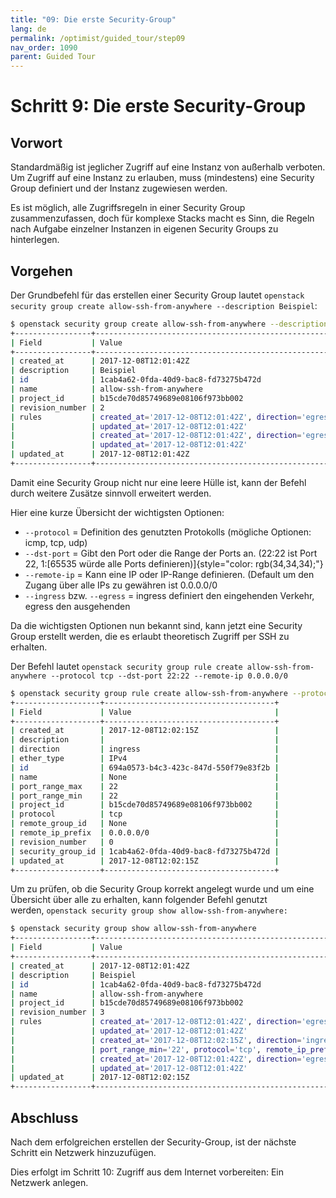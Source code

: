 ```yaml
---
title: "09: Die erste Security-Group"
lang: de
permalink: /optimist/guided_tour/step09
nav_order: 1090
parent: Guided Tour
---
```


Schritt 9: Die erste Security-Group
===================================

Vorwort
-------

Standardmäßig ist jeglicher Zugriff auf eine Instanz von außerhalb
verboten. Um Zugriff auf eine Instanz zu erlauben, muss (mindestens)
eine Security Group definiert und der Instanz zugewiesen werden.

Es ist möglich, alle Zugriffsregeln in einer Security Group
zusammenzufassen, doch für komplexe Stacks macht es Sinn, die Regeln
nach Aufgabe einzelner Instanzen in eigenen Security Groups zu
hinterlegen.

Vorgehen
--------

Der Grundbefehl für das erstellen einer Security Group lautet
`openstack security group create allow-ssh-from-anywhere --description Beispiel`:

```bash
$ openstack security group create allow-ssh-from-anywhere --description Beispiel
+-----------------+-----------------------------------------------------------------------------------------------------------------------------------------------------+
| Field           | Value                                                                                                                                               |
+-----------------+-----------------------------------------------------------------------------------------------------------------------------------------------------+
| created_at      | 2017-12-08T12:01:42Z                                                                                                                                |
| description     | Beispiel                                                                                                                                            |
| id              | 1cab4a62-0fda-40d9-bac8-fd73275b472d                                                                                                                |
| name            | allow-ssh-from-anywhere                                                                                                                             |
| project_id      | b15cde70d85749689e08106f973bb002                                                                                                                    |
| revision_number | 2                                                                                                                                                   |
| rules           | created_at='2017-12-08T12:01:42Z', direction='egress', ethertype='IPv6', id='5a852e4b-1d79-4fe9-b359-64ca54c98501',                                 |
|                 | updated_at='2017-12-08T12:01:42Z'                                                                                                                   |
|                 | created_at='2017-12-08T12:01:42Z', direction='egress', ethertype='IPv4', id='fa90a1ee-d3b9-40d4-9bb5-89fdd5005c02',                                 |
|                 | updated_at='2017-12-08T12:01:42Z'                                                                                                                   |
| updated_at      | 2017-12-08T12:01:42Z                                                                                                                                |
+-----------------+-----------------------------------------------------------------------------------------------------------------------------------------------------+
```

Damit eine Security Group nicht nur eine leere Hülle ist, kann der
Befehl durch weitere Zusätze sinnvoll erweitert werden. 

Hier eine kurze Übersicht der wichtigsten Optionen:

-   `--protocol` = Definition des genutzten Protokolls (mögliche
    Optionen: icmp, tcp, udp)
-   `--dst-port` = Gibt den Port oder die Range der Ports an. (22:22 ist
    Port 22, 1:[65535 würde alle Ports
    definieren)]{style="color: rgb(34,34,34);"}
-   `--remote-ip` = Kann eine IP oder IP-Range definieren. (Default um
    den Zugang über alle IPs zu gewähren ist 0.0.0.0/0
-   `--ingress` bzw. `--egress` = ingress definiert den eingehenden
    Verkehr, egress den ausgehenden

Da die wichtigsten Optionen nun bekannt sind, kann jetzt eine Security
Group erstellt werden, die es erlaubt theoretisch Zugriff per SSH zu
erhalten.

Der Befehl lautet
`openstack security group rule create allow-ssh-from-anywhere --protocol tcp --dst-port 22:22 --remote-ip 0.0.0.0/0`

```bash
$ openstack security group rule create allow-ssh-from-anywhere --protocol tcp --dst-port 22:22 --remote-ip 0.0.0.0/0
+-------------------+--------------------------------------+
| Field             | Value                                |
+-------------------+--------------------------------------+
| created_at        | 2017-12-08T12:02:15Z                 |
| description       |                                      |
| direction         | ingress                              |
| ether_type        | IPv4                                 |
| id                | 694a0573-b4c3-423c-847d-550f79e83f2b |
| name              | None                                 |
| port_range_max    | 22                                   |
| port_range_min    | 22                                   |
| project_id        | b15cde70d85749689e08106f973bb002     |
| protocol          | tcp                                  |
| remote_group_id   | None                                 |
| remote_ip_prefix  | 0.0.0.0/0                            |
| revision_number   | 0                                    |
| security_group_id | 1cab4a62-0fda-40d9-bac8-fd73275b472d |
| updated_at        | 2017-12-08T12:02:15Z                 |
+-------------------+--------------------------------------+
```

Um zu prüfen, ob die Security Group korrekt angelegt wurde und um eine
Übersicht über alle zu erhalten, kann folgender Befehl genutzt
werden, `openstack security group show allow-ssh-from-anywhere:`

```bash
$ openstack security group show allow-ssh-from-anywhere
+-----------------+-----------------------------------------------------------------------------------------------------------------------------------------------------+
| Field           | Value                                                                                                                                               |
+-----------------+-----------------------------------------------------------------------------------------------------------------------------------------------------+
| created_at      | 2017-12-08T12:01:42Z                                                                                                                                |
| description     | Beispiel                                                                                                                                            |
| id              | 1cab4a62-0fda-40d9-bac8-fd73275b472d                                                                                                                |
| name            | allow-ssh-from-anywhere                                                                                                                             |
| project_id      | b15cde70d85749689e08106f973bb002                                                                                                                    |
| revision_number | 3                                                                                                                                                   |
| rules           | created_at='2017-12-08T12:01:42Z', direction='egress', ethertype='IPv6', id='5a852e4b-1d79-4fe9-b359-64ca54c98501',                                 |
|                 | updated_at='2017-12-08T12:01:42Z'                                                                                                                   |
|                 | created_at='2017-12-08T12:02:15Z', direction='ingress', ethertype='IPv4', id='694a0573-b4c3-423c-847d-550f79e83f2b', port_range_max='22',           |
|                 | port_range_min='22', protocol='tcp', remote_ip_prefix='0.0.0.0/0', updated_at='2017-12-08T12:02:15Z'                                                |
|                 | created_at='2017-12-08T12:01:42Z', direction='egress', ethertype='IPv4', id='fa90a1ee-d3b9-40d4-9bb5-89fdd5005c02',                                 |
|                 | updated_at='2017-12-08T12:01:42Z'                                                                                                                   |
| updated_at      | 2017-12-08T12:02:15Z                                                                                                                                |
+-----------------+-----------------------------------------------------------------------------------------------------------------------------------------------------+
```

Abschluss
---------

Nach dem erfolgreichen erstellen der Security-Group, ist der nächste
Schritt ein Netzwerk hinzuzufügen.

Dies erfolgt im Schritt 10: Zugriff aus dem Internet vorbereiten: Ein
Netzwerk anlegen.
